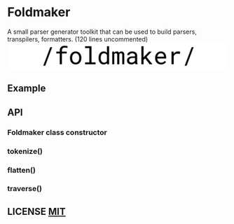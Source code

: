 # Foldmaker
A small parser generator toolkit that can be used to build parsers, transpilers, formatters. (120 lines uncommented)
![](logo.png)
## Example
## API

### Foldmaker class constructor
### tokenize()
### flatten()
### traverse()

## LICENSE [MIT](LICENSE)
